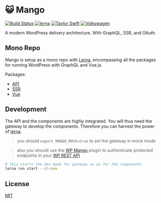 # :smiley_cat: Mango
[![Build Status](https://travis-ci.org/axelspringer/mango.svg?branch=master)](https://travis-ci.org/axelspringer/mango.svg?branch=master)
[![lerna](https://img.shields.io/badge/maintained%20with-lerna-cc00ff.svg)](https://lernajs.io/)
[![Taylor Swift](https://img.shields.io/badge/secured%20by-taylor%20swift-brightgreen.svg)](https://twitter.com/SwiftOnSecurity)
[![Volkswagen](https://auchenberg.github.io/volkswagen/volkswargen_ci.svg?v=1)](https://github.com/auchenberg/volkswagen)

A modern WordPress delivery architecture. With GraphQL, SSR, and OAuth.

## Mono Repo

Mango is setup as a mono repo with [Lerna](https://github.com/lerna/lerna), encompassing all the packages for running WordPress with GraphQL and Vue.js.

Packages:

* [API](https://github.com/axelspringer/mango/tree/master/packages/api#README)
* [SSR](https://github.com/axelspringer/mango/tree/master/packages/ssr#README)
* [Vue](https://github.com/axelspringer/mango/tree/master/packages/vue#README)

## Development

The API and the components are highly integrated. You will thus need the gateway to develop the components. Therefore you can harvest the power of [lerna](https://lernajs.io/).

> you should `export MANGO_MOCK=true` to set the gateway in mock mode

> also you should use the [WP Mango](https://github.com/axelspringer/wp-mango) plugin to authenticate protected endpoints in your [WP REST API](http://v2.wp-api.org/)

```bash
# this starts the dev mode for gateway so as for the components
lerna run start --stream
```

## License
[MIT](/LICENSE)